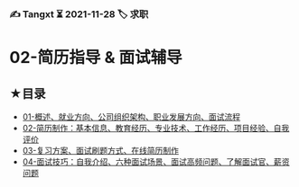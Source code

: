 ### ✍️ Tangxt ⏳ 2021-11-28 🏷️ 求职

# 02-简历指导 & 面试辅导

## ★目录

- [01-概述、就业方向、公司组织架构、职业发展方向、面试流程](./01.md)
- [02-简历制作：基本信息、教育经历、专业技术、工作经历、项目经验、自我评价](./02.md)
- [03-复习方案、面试刷题方式、在线简历制作](./03.md)
- [04-面试技巧：自我介绍、六种面试场景、面试高频问题、了解面试官、薪资问题](./04.md)



